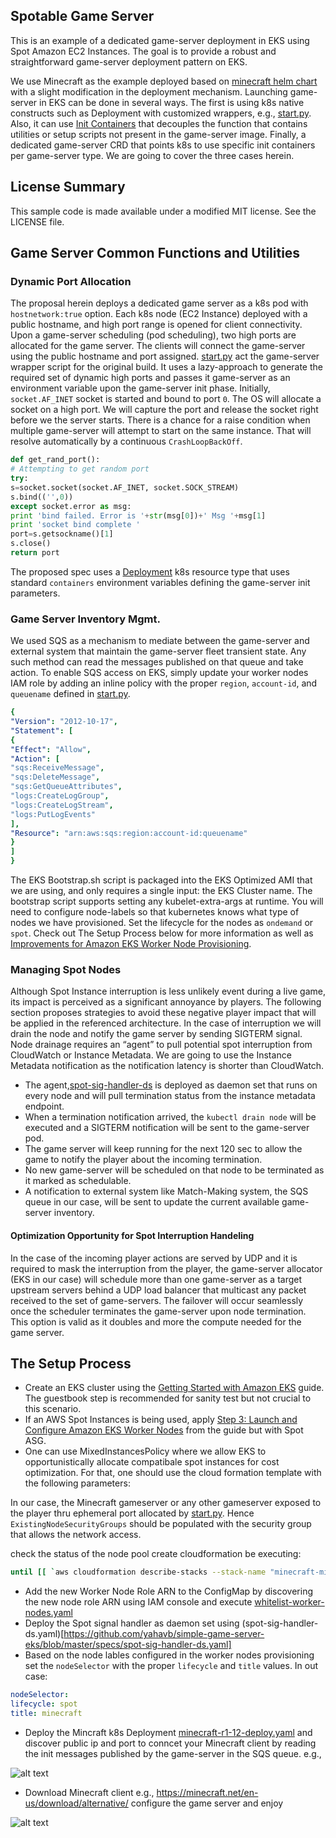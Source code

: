 ## Spotable Game Server

This is an example of a dedicated game-server deployment in EKS using Spot Amazon EC2 Instances. The goal is to provide a robust and straightforward game-server deployment pattern on EKS. 

We use Minecraft as the example deployed based on [minecraft helm chart](https://hub.docker.com/r/itzg/minecraft-server/) with a slight modification in the deployment mechanism.
Launching game-server in EKS can be done in several ways. The first is using k8s native constructs such as Deployment with customized wrappers, e.g., [start.py](https://github.com/aws-samples/spotable-game-server/blob/master/minecraft-server-image/start.py). Also, it can use [Init Containers](https://kubernetes.io/docs/concepts/workloads/pods/init-containers/) that decouples the function that contains utilities or setup scripts not present in the game-server image. Finally, a dedicated game-server CRD that points k8s to use specific init containers per game-server type. We are going to cover the three cases herein. 


## License Summary

This sample code is made available under a modified MIT license. See the LICENSE file.

## Game Server Common Functions and Utilities 

### Dynamic Port Allocation
The proposal herein deploys a dedicated game server as a k8s pod with `hostnetwork:true` option. Each k8s node (EC2 Instance) deployed with a public hostname, and high port range is opened for client connectivity. Upon a game-server scheduling (pod scheduling), two high ports are allocated for the game server. The clients will connect the game-server using the public hostname and port assigned. [start.py](https://github.com/aws-samples/spotable-game-server/blob/master/minecraft-server-image/start.py) act the game-server wrapper script for the original build. It uses a lazy-approach to generate the required set of dynamic high ports and passes it game-server as an environment variable upon the game-server init phase.  Initially, `socket.AF_INET` socket is started and bound to port `0`. The OS will allocate a socket on a high port. We will capture the port and release the socket right before we the server starts. There is a chance for a raise condition when multiple game-server will attempt to start on the same instance. That will resolve automatically by a continuous `CrashLoopBackOff`.  

``` python
def get_rand_port():
# Attempting to get random port
try:
s=socket.socket(socket.AF_INET, socket.SOCK_STREAM)
s.bind(('',0))
except socket.error as msg:
print 'bind failed. Error is '+str(msg[0])+' Msg '+msg[1]
print 'socket bind complete '
port=s.getsockname()[1]
s.close()
return port
```

The proposed spec uses a [Deployment](https://github.com/aws-samples/spotable-game-server/blob/master/specs/minecraft-gs-r1-12-deploy.yaml) k8s resource type that uses standard  `containers` environment variables defining the game-server init parameters. 

### Game Server Inventory Mgmt. 
We used SQS as a mechanism to mediate between the game-server and external system that maintain the game-server fleet transient state. Any such method can read the messages published on that queue and take action. To enable SQS access on EKS, simply update your worker nodes IAM role by adding an inline policy with the proper `region`, `account-id`, and `queuename` defined in [start.py](https://github.com/aws-samples/spotable-game-server/blob/master/minecraft-server-image/start.py).

``` yaml
{
"Version": "2012-10-17",
"Statement": [
{
"Effect": "Allow",
"Action": [
"sqs:ReceiveMessage",
"sqs:DeleteMessage",
"sqs:GetQueueAttributes",
"logs:CreateLogGroup",
"logs:CreateLogStream",
"logs:PutLogEvents"
],
"Resource": "arn:aws:sqs:region:account-id:queuename"
}
]
}
```

The EKS Bootstrap.sh script is packaged into the EKS Optimized AMI that we are using, and only requires a single input: the EKS Cluster name. The bootstrap script supports setting any kubelet-extra-args at runtime. You will need to configure node-labels so that kubernetes knows what type of nodes we have provisioned. Set the lifecycle for the nodes as `ondemand` or `spot`. Check out The Setup Process below for more information as well as [Improvements for Amazon EKS Worker Node Provisioning](https://aws.amazon.com/blogs/opensource/improvements-eks-worker-node-provisioning/).

### Managing Spot Nodes
Although Spot Instance interruption is less unlikely event during a live game, its impact is perceived as a significant annoyance by players. The following section proposes strategies to avoid these negative player impact that will be applied in the referenced architecture. In the case of interruption we will drain the node and notify the game server by sending SIGTERM signal. Node drainage requires an “agent” to pull potential spot interruption from CloudWatch or Instance Metadata. We are going to use the Instance Metadata notification as the notification latency is shorter than CloudWatch. 
* The agent,[spot-sig-handler-ds](https://github.com/aws-samples/spotable-game-server/blob/master/specs/spot-sig-handler-ds.yaml) is deployed as daemon set that runs on every node and will pull termination status from the instance metadata endpoint. 
* When a termination notification arrived, the `kubectl drain node` will be executed and a SIGTERM notification will be sent to the game-server pod.
* The game server will keep running for the next 120 sec to allow the game to notify the player about the incoming termination. 
* No new game-server will be scheduled on that node to be terminated as it marked as schedulable.
* A notification to external system like Match-Making system, the SQS queue in our case, will be sent to update the current available game-server inventory.

#### Optimization Opportunity for Spot Interruption Handeling 
In the case of the incoming player actions are served by UDP and it is required to mask the interruption from the player, the game-server allocator (EKS in our case) will schedule more than one game-server as a target upstream servers behind a UDP load balancer that multicast any packet received to the set of game-servers. The failover will occur seamlessly once the scheduler terminates the game-server upon node termination. This option is valid as it doubles and more the compute needed for the game server. 

## The Setup Process
* Create an EKS cluster using the [Getting Started with Amazon EKS](https://docs.aws.amazon.com/eks/latest/userguide/getting-started.html) guide. The guestbook step is recommended for sanity test but not crucial to this scenario. 
* If an AWS Spot Instances is being used, apply [Step 3: Launch and Configure Amazon EKS Worker Nodes](https://docs.aws.amazon.com/eks/latest/userguide/getting-started.html) from the guide but with Spot ASG. 
* One can use MixedInstancesPolicy where we allow EKS to opportunistically allocate compatibale spot instances for cost optimization.
For that, one should use the cloud formation template with the following parameters:

In our case, the Minecraft gameserver or any other gameserver exposed to the player thru ephemeral port allocated by [start.py](https://github.com/aws-samples/spotable-game-server/blob/master/minecraft-server-image/start.py). Hence `ExistingNodeSecurityGroups` should be populated with the security group that allows the network access.  

check the status of the node pool create cloudformation be executing:

``` bash
until [[ `aws cloudformation describe-stacks --stack-name "minecraft-mix-us-west2" --query "Stacks[0].[StackStatus]" --output text` == "CREATE_COMPLETE" ]]; do  echo "The stack is NOT in a state of CREATE_COMPLETE at `date`";   sleep 30; done && echo "The Stack is built at `date` - Please proceed"
```

* Add the new Worker Node Role ARN to the ConfigMap by discovering the new node role ARN using IAM console and execute [whitelist-worker-nodes.yaml](https://github.com/aws-samples/spotable-game-server/blob/master/specs/whitelist-worker-nodes.yaml)
* Deploy the Spot signal handler as daemon set using (spot-sig-handler-ds.yaml)[https://github.com/yahavb/simple-game-server-eks/blob/master/specs/spot-sig-handler-ds.yaml]
* Based on the node lables configured in the worker nodes provisioning set the `nodeSelector` with the proper `lifecycle` and `title` values. In out case:
``` yaml
nodeSelector:
lifecycle: spot
title: minecraft
```

* Deploy the Mincraft k8s Deployment [minecraft-r1-12-deploy.yaml](https://github.com/aws-samples/spotable-game-server/blob/master/specs/minecraft-r1-12-deploy.yaml) and discover public ip and port to conncet your Minecraft client by reading the init messages published by the game-server in the SQS queue. e.g.,

![alt text](https://github.com/aws-samples/spotable-game-server/blob/master/pics/gs_init_msg.png)

* Download Minecraft client e.g., https://minecraft.net/en-us/download/alternative/ configure the game server and enjoy


![alt text](https://github.com/aws-samples/spotable-game-server/blob/master/pics/demo_game.png)

